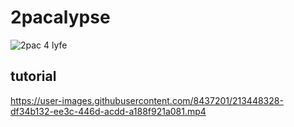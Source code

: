 # 2pacalypse

![2pac 4 lyfe](https://i.imgur.com/Ch0Rngc.png)

## tutorial

https://user-images.githubusercontent.com/8437201/213448328-df34b132-ee3c-446d-acdd-a188f921a081.mp4
